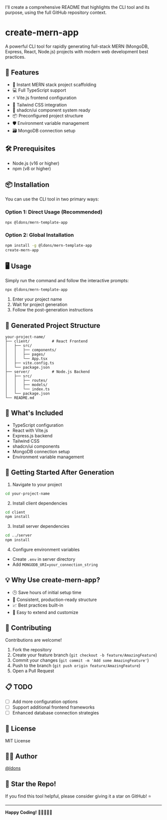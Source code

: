 I'll create a comprehensive README that highlights the CLI tool and its purpose, using the full GitHub repository context.

# create-mern-app

A powerful CLI tool for rapidly generating full-stack MERN (MongoDB, Express, React, Node.js) projects with modern web development best practices.

## 🚀 Features

- 🔧 Instant MERN stack project scaffolding
- 💻 Full TypeScript support
- ⚡ Vite.js frontend configuration
- 🎨 Tailwind CSS integration
- 🧩 shadcn/ui component system ready
- 📦 Preconfigured project structure
- 🛡️ Environment variable management
- 🗃️ MongoDB connection setup

## 🛠 Prerequisites

- Node.js (v16 or higher)
- npm (v8 or higher)

## 📦 Installation

You can use the CLI tool in two primary ways:

### Option 1: Direct Usage (Recommended)

```bash
npx @ldons/mern-template-app
```

### Option 2: Global Installation

```bash
npm install -g @ldons/mern-template-app
create-mern-app
```

## 🖥️ Usage

Simply run the command and follow the interactive prompts:

```bash
npx @ldons/mern-template-app
```

1. Enter your project name
2. Wait for project generation
3. Follow the post-generation instructions

## 📂 Generated Project Structure

```
your-project-name/
├── client/          # React Frontend
│   ├── src/
│   │   ├── components/
│   │   ├── pages/
│   │   └── App.tsx
│   ├── vite.config.ts
│   └── package.json
├── server/          # Node.js Backend
│   ├── src/
│   │   ├── routes/
│   │   ├── models/
│   │   └── index.ts
│   └── package.json
└── README.md
```

## 🔧 What's Included

- TypeScript configuration
- React with Vite.js
- Express.js backend
- Tailwind CSS
- shadcn/ui components
- MongoDB connection setup
- Environment variable management

## 🚀 Getting Started After Generation

1. Navigate to your project
```bash
cd your-project-name
```

2. Install client dependencies
```bash
cd client
npm install
```

3. Install server dependencies
```bash
cd ../server
npm install
```

4. Configure environment variables
- Create `.env` in server directory
- Add `MONGODB_URI=your_connection_string`

## 💡 Why Use create-mern-app?

- 🕒 Save hours of initial setup time
- 🧩 Consistent, production-ready structure
- 📈 Best practices built-in
- 🔄 Easy to extend and customize

## 🤝 Contributing

Contributions are welcome!

1. Fork the repository
2. Create your feature branch (`git checkout -b feature/AmazingFeature`)
3. Commit your changes (`git commit -m 'Add some AmazingFeature'`)
4. Push to the branch (`git push origin feature/AmazingFeature`)
5. Open a Pull Request

## 📋 TODO

- [ ] Add more configuration options
- [ ] Support additional frontend frameworks
- [ ] Enhanced database connection strategies

## 📄 License

MIT License

## 🧑‍💻 Author

[@ldons](https://github.com/ldons)

## 🌟 Star the Repo!

If you find this tool helpful, please consider giving it a star on GitHub! ⭐

---

**Happy Coding!** 🚀👨‍💻👩‍💻